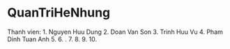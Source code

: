 # QuanTriHeNhung
Thanh vien:
	1. Nguyen Huu Dung 
	2. Doan Van Son
	3. Trinh Huu Vu
	4. Pham Dinh Tuan Anh
	5.
	6.
.
7.
8.
9.
10.